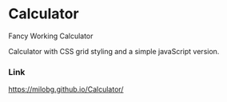 # Calculator
Fancy Working Calculator

Calculator with CSS grid styling and a simple javaScript version.

### Link
https://milobg.github.io/Calculator/
